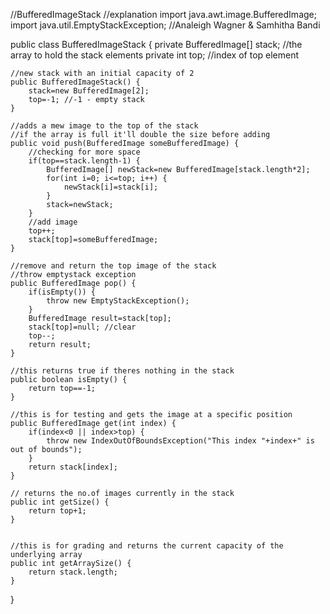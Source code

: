 //BufferedImageStack
//explanation
import java.awt.image.BufferedImage;
import java.util.EmptyStackException;
//Analeigh Wagner & Samhitha Bandi

public class BufferedImageStack {
    private BufferedImage[] stack; //the array to hold the stack elements
    private int top; //index of top element
    
    //new stack with an initial capacity of 2
    public BufferedImageStack() {
        stack=new BufferedImage[2];
        top=-1; //-1 - empty stack
    }
    
    //adds a mew image to the top of the stack
    //if the array is full it'll double the size before adding
    public void push(BufferedImage someBufferedImage) {
        //checking for more space
        if(top==stack.length-1) {
            BufferedImage[] newStack=new BufferedImage[stack.length*2];
            for(int i=0; i<=top; i++) {
                newStack[i]=stack[i];
            }
            stack=newStack;
        }
        //add image
        top++;
        stack[top]=someBufferedImage;
    }
    
    //remove and return the top image of the stack
    //throw emptystack exception
    public BufferedImage pop() {
        if(isEmpty()) {
            throw new EmptyStackException();
        }
        BufferedImage result=stack[top];
        stack[top]=null; //clear
        top--;
        return result;
    }
    
    //this returns true if theres nothing in the stack
    public boolean isEmpty() {
        return top==-1;
    }
    
    //this is for testing and gets the image at a specific position
    public BufferedImage get(int index) {
        if(index<0 || index>top) {
            throw new IndexOutOfBoundsException("This index "+index+" is out of bounds");
        }
        return stack[index];
    }
    
    // returns the no.of images currently in the stack
    public int getSize() {
        return top+1;
    }
    
    
    //this is for grading and returns the current capacity of the underlying array
    public int getArraySize() {
        return stack.length;
    }
}

